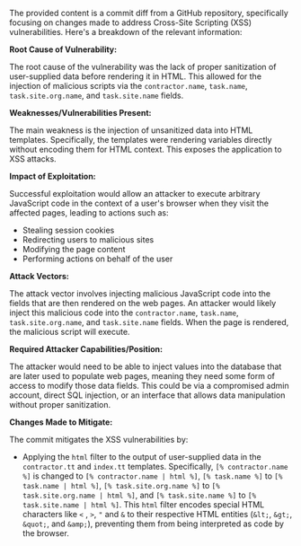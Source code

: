 The provided content is a commit diff from a GitHub repository, specifically focusing on changes made to address Cross-Site Scripting (XSS) vulnerabilities. Here's a breakdown of the relevant information:

**Root Cause of Vulnerability:**

The root cause of the vulnerability was the lack of proper sanitization of user-supplied data before rendering it in HTML. This allowed for the injection of malicious scripts via the `contractor.name`, `task.name`, `task.site.org.name`, and `task.site.name` fields.

**Weaknesses/Vulnerabilities Present:**

The main weakness is the injection of unsanitized data into HTML templates. Specifically, the templates were rendering variables directly without encoding them for HTML context. This exposes the application to XSS attacks.

**Impact of Exploitation:**

Successful exploitation would allow an attacker to execute arbitrary JavaScript code in the context of a user's browser when they visit the affected pages, leading to actions such as:

*   Stealing session cookies
*   Redirecting users to malicious sites
*   Modifying the page content
*   Performing actions on behalf of the user

**Attack Vectors:**

The attack vector involves injecting malicious JavaScript code into the fields that are then rendered on the web pages. An attacker would likely inject this malicious code into the `contractor.name`, `task.name`, `task.site.org.name`, and `task.site.name` fields. When the page is rendered, the malicious script will execute.

**Required Attacker Capabilities/Position:**

The attacker would need to be able to inject values into the database that are later used to populate web pages, meaning they need some form of access to modify those data fields. This could be via a compromised admin account, direct SQL injection, or an interface that allows data manipulation without proper sanitization.

**Changes Made to Mitigate:**

The commit mitigates the XSS vulnerabilities by:

*   Applying the `html` filter to the output of user-supplied data in the `contractor.tt` and `index.tt` templates. Specifically, `[% contractor.name %]` is changed to `[% contractor.name | html %]`, `[% task.name %]` to `[% task.name | html %]`, `[% task.site.org.name %]` to `[% task.site.org.name | html %]`, and `[% task.site.name %]` to `[% task.site.name | html %]`. This `html` filter encodes special HTML characters like `<` , `>`, `"` and `&` to their respective HTML entities (`&lt;`, `&gt;`, `&quot;`, and `&amp;`), preventing them from being interpreted as code by the browser.